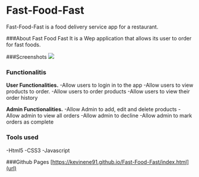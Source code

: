 # Fast-Food-Fast
Fast-Food-Fast is a food delivery service app for a restaurant.

###About Fast Food Fast 
It is a Wep application that allows its user to order for fast foods. 

###Screenshots
<img src="assets/landingpage.png">

### Functionalitis 
**User Functionalities.**
-Allow users to login in to the app
-Allow users to view products to order.
-Allow users to order products 
-Allow users to view their order history 

**Admin Functionalities.**
-Allow Admin to add, edit and delete products 
-Allow admin to view all orders 
-Allow admin to decline 
-Allow admin to mark orders as complete 

### Tools used 

-Html5 
-CSS3 
-Javascript 

###Github Pages 
[https://kevinene91.github.io/Fast-Food-Fast/index.html](url)